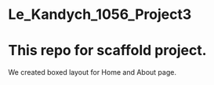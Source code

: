 # Le_Kandych_1056_Project3

# This repo for scaffold project.  

We created boxed layout for Home and About page.